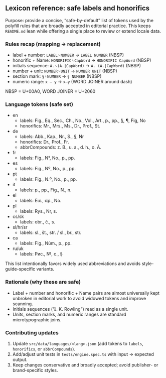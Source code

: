 ## Lexicon reference: safe labels and honorifics

Purpose: provide a concise, “safe-by-default” list of tokens used by the polyfill rules that are broadly accepted in editorial practice. This keeps `README.md` lean while offering a single place to review or extend locale data.

### Rules recap (mapping → replacement)

- label + number: `LABEL␠NUMBER` → `LABEL NUMBER` (NBSP)
- honorific + Name: `HONORIFIC␠CapWord` → `HONORIFIC CapWord` (NBSP)
- initials sequence: `A.␠(A.|CapWord)` → `A. (A.|CapWord)` (NBSP)
- number + unit: `NUMBER␠UNIT` → `NUMBER UNIT` (NBSP)
- section mark: `§␠NUMBER` → `§ NUMBER` (NBSP)
- numeric range: `x – y` → `x⁠–⁠y` (WORD JOINER around dash)

NBSP = U+00A0, WORD JOINER = U+2060

### Language tokens (safe set)

- en
  - labels: Fig., Eq., Sec., Ch., No., Vol., Art., p., pp., §, ¶, Fig, No
  - honorifics: Mr., Mrs., Ms., Dr., Prof., St.
- de
  - labels: Abb., Kap., Nr., S., §, Nr
  - honorifics: Dr., Prof., Fr.
  - abbrCompounds: z. B., u. a., d. h., o. Ä.
- fr
  - labels: Fig., N°, No., p., pp.
- es
  - labels: Fig., Nº, No., p., pp.
- pt
  - labels: Fig., N.º, No., p., pp.
- it
  - labels: p., pp., Fig., N., n.
- el
  - labels: Εικ., αρ., Νο.
- pl
  - labels: Rys., Nr, s.
- cs/sk
  - labels: obr., č., s.
- sl/hr/sr
  - labels: sl., št., str. / sl., br., str.
- ca
  - labels: Fig., Núm., p., pp.
- ru/uk
  - labels: Рис., №, с., §

This list intentionally favors widely used abbreviations and avoids style-guide-specific variants.

### Rationale (why these are safe)

- Label + number and honorific + Name pairs are almost universally kept unbroken in editorial work to avoid widowed tokens and improve scanning.
- Initials sequences (“J. K. Rowling”) read as a single unit.
- Units, section marks, and numeric ranges are standard microtypographic joins.

### Contributing updates

1. Update `src/data/languages/<lang>.json` (add tokens to `labels`, `honorifics`, or `abbrCompounds`).
2. Add/adjust unit tests in `tests/engine.spec.ts` with input → expected output.
3. Keep changes conservative and broadly accepted; avoid publisher- or brand-specific styles.
